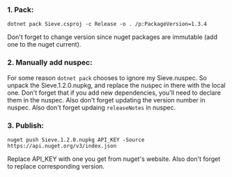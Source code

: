 ### 1. Pack:
```
dotnet pack Sieve.csproj -c Release -o . /p:PackageVersion=1.3.4
```
Don't forget to change version since nuget packages are immutable (add one to the nuget current).

### 2. Manually add nuspec:
For some reason `dotnet pack` chooses to ignore my Sieve.nuspec.
So unpack the Sieve.1.2.0.nupkg, and replace the nuspec in there with the local one.
Don't forget that if you add new dependencies, you'll need to declare them in the nuspec.
Also don't forget updating the version number in nuspec.
Also don't forget updaing `releaseNotes` in nuspec.

### 3. Publish:
```
nuget push Sieve.1.2.0.nupkg API_KEY -Source https://api.nuget.org/v3/index.json
```
Replace API_KEY with one you get from nuget's website.
Also don't forget to replace corresponding version.
